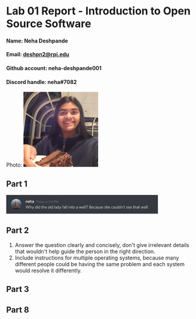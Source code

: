 # Lab 01 Report - Introduction to Open Source Software

#### Name: Neha Deshpande
#### Email: deshpn2@rpi.edu 
#### Github account: neha-deshpande001
#### Discord handle: neha#7082
Photo: <img src="neha.jpg" alt="neha" height="200"/>

## Part 1
<img src="message.jpg" alt="message" height="50"/>

## Part 2
1. Answer the question clearly and concisely, don't give irrelevant details that wouldn't help guide the person in the right direction.
2. Include instructions for multiple operating systems, because many different people could be having the same problem and each system would resolve it differently.

## Part 3

## Part 8

